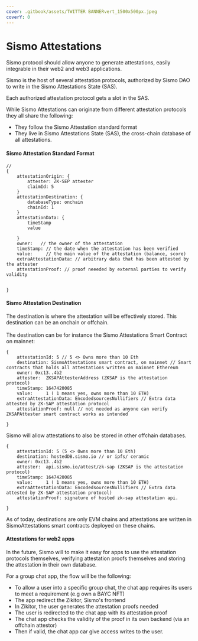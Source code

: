 ```yaml
---
cover: .gitbook/assets/TWITTER BANNERvert_1500x500px.jpeg
coverY: 0
---
```


# Sismo Attestations

Sismo protocol should allow anyone to generate attestations, easily integrable in their web2 and web3 applications.

Sismo is the host of several attestation protocols, authorized by Sismo DAO to write in the Sismo Attestations State (SAS).&#x20;

Each authorized attestation protocol gets a slot in the SAS.

While Sismo Attestations can originate from different attestation protocols they all share the following:

* They follow the Sismo Attestation standard format
* They live in Sismo Attestations State (SAS), the cross-chain database of all attestations.

#### Sismo Attestation Standard Format

```
// 
{
    attestationOrigin: {
        attester: ZK-SEP attester
        claimId: 5 
    }
    attestationDestination: {
        databaseType: onchain
        chainId: 1
    }
    attestationData: {
        timeStamp
        value
        
    }
    owner:   // the owner of the attestation
    timeStamp: // the date when the attestation has been verified
    value:     // the main value of the attestation (balance, score)
    extraAttestationData: // arbitrary data that has been attested by the attester
    attestationProof: // proof neeeded by external parties to verify validity


}
```

#### Sismo Attestation Destination

The destination is where the attestation will be effectively stored. This destination can be an onchain or offchain. \
\
The destination can be for instance the Sismo Attestations Smart Contract on mainnet:&#x20;

```
{
    attestationId: 5 // 5 <> Owns more than 10 Eth
    destination: SismoAttestations smart contract, on mainnet // Smart contracts that holds all attestations written on mainnet Ethereum
    owner: 0xc13..4b2
    attester:  ZKSAPAttesterAddress (ZKSAP is the attestation protocol)
    timeStamp: 1647420085 
    value:     1 ( 1 means yes, owns more than 10 ETH)
    extraAttestationData: EncodedsourcesNullifiers // Extra data attested by ZK-SAP attestation protocol
    attestationProof: null // not needed as anyone can verify ZKSAPAttester smart contract works as intended

}
```

Sismo will allow attestations to also be stored in other offchain databases.

```
{
    attestationId: 5 (5 <> Owns more than 10 Eth)
    destination: hostedDB.sismo.io // or ipfs/ ceramic
    owner: 0xc13..4b2
    attester:  api.sismo.io/attest/zk-sap (ZKSAP is the attestation protocol)
    timeStamp: 1647420085 
    value:     1 ( 1 means yes, owns more than 10 ETH)
    extraAttestationData: EncodedsourcesNullifiers // Extra data attested by ZK-SAP attestation protocol)
    attestationProof: signature of hosted zk-sap attestation api.

}
```

As of today, destinations are only EVM chains and attestations are written in SismoAttestations smart contracts deployed on these chains.

#### Attestations for web2 apps

In the future, Sismo will to make it easy for apps to use the attestation protocols themselves, verifying attestation proofs themselves and storing the attestation in their own database.

For a group chat app, the flow will be the following:

* To allow a user into a specific group chat, the chat app requires its users to meet a requirement (e.g own a BAYC NFT)
* The app redirect the Zikitor, Sismo's frontend
* In Zikitor, the user generates the attestation proofs needed
* The user is redirected to the chat app with its attestation proof
* The chat app checks the validity of the proof in its own backend (via an offchain attestor)
* Then if valid, the chat app car give access writes to the user.

